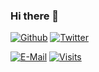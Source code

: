 ### Hi there 👋

[![Github](https://img.shields.io/badge/GitHub-100000?style=for-the-badge&logo=github&logoColor=white)](https://github.com/mzfr)
[![Twitter](https://img.shields.io/badge/Twitter-1DA1F2?style=for-the-badge&logo=twitter&logoColor=white)](https://twitter.com/0xmzfr)

[![E-Mail](https://img.shields.io/badge/email-reveal-2a8?style=flat-square&logo=gmail&logoColor=white)](https://mailhide.io/e/1sJzdruS)
[![Visits](https://komarev.com/ghpvc/?username=mzfr&logo=GitHub&label=github%20visits&color=336699&logoColor=white&style=flat-square)](https://github.com/mzfr)
